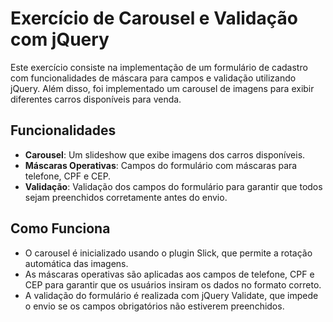 # Exercício de Carousel e Validação com jQuery

Este exercício consiste na implementação de um formulário de cadastro com funcionalidades de máscara para campos e validação utilizando jQuery. Além disso, foi implementado um carousel de imagens para exibir diferentes carros disponíveis para venda.

## Funcionalidades

- **Carousel**: Um slideshow que exibe imagens dos carros disponíveis.
- **Máscaras Operativas**: Campos do formulário com máscaras para telefone, CPF e CEP.
- **Validação**: Validação dos campos do formulário para garantir que todos sejam preenchidos corretamente antes do envio.

## Como Funciona
- O carousel é inicializado usando o plugin Slick, que permite a rotação automática das imagens.
- As máscaras operativas são aplicadas aos campos de telefone, CPF e CEP para garantir que os usuários insiram os dados no formato correto.
- A validação do formulário é realizada com jQuery Validate, que impede o envio se os campos obrigatórios não estiverem preenchidos.
